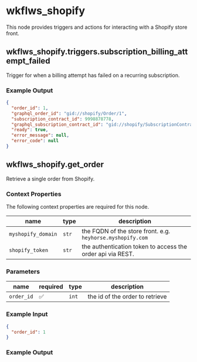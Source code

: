 # wkflws_shopify
This node provides triggers and actions for interacting with a Shopify store front.

## wkflws_shopify.triggers.subscription_billing_attempt_failed
Trigger for when a billing attempt has failed on a recurring subscription.

### Example Output
```json
{
  "order_id": 1,
  "graphql_order_id": "gid://shopify/Order/1",
  "subscription_contract_id": 9998878778,
  "graphql_subscription_contract_id": "gid://shopify/SubscriptionContract/9998878778",
  "ready": true,
  "error_message": null,
  "error_code": null
}
```

## wkflws_shopify.get_order
Retrieve a single order from Shopify.

### Context Properties
The following context properties are required for this node.

| name | type | description |
|-|-|-|
| `myshopify_domain` | `str` | the FQDN of the store front. e.g. `heyhorse.myshopify.com` |
| `shopify_token` | `str` | the authentication token to access the order api via REST. |

### Parameters

| name | required | type |description |
|-|-|-|-|
| `order_id` | ✅ | `int` | the id of the order to retrieve |

### Example Input
```json
{
  "order_id": 1
}
```

### Example Output
```json
```

